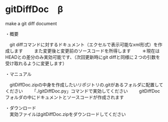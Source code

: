gitDiffDoc　β
==========

make a git diff document

・概要

　git diffコマンドに対するドキュメント（エクセルで表示可能なxml形式）を作成します
　
　また変更後と変更前のソースコードを所得します
　
　＊現在はHEADとの差分のみ実効可能です、（次回更新時にgit diffと同様に２つの引数を受け取れるように変更します）

・マニュアル

　gitDiffDoc.zipの中身を作成したいリポジトリの.gitがあるフォルダに配置してください
　
　「./gitDiffDoc.py」コマンドで実効してください
　
　gitDiffDocフォルダの中にドキュメントとソースコードが作成されます

・ダウンロード<br>
　実効ファイルはgitDiffDoc.zipをダウンロードしてください
